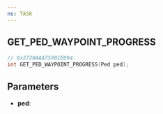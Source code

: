 ```yaml
---
ns: TASK
---
```

## GET_PED_WAYPOINT_PROGRESS

```c
// 0x2720AAA75001E094
int GET_PED_WAYPOINT_PROGRESS(Ped ped);
```

## Parameters
* **ped**:
